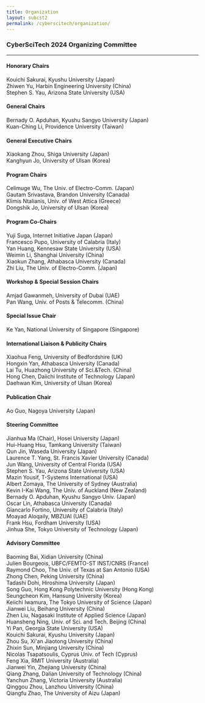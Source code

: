 ```yaml
---
title: Organization
layout: subcst2
permalink: /cyberscitech/organization/
---
```



<h3>CyberSciTech 2024 Organizing Committee</h3>
<hr/>

<h4> Honorary Chairs</h4>
Kouichi Sakurai, Kyushu University (Japan)<br>
Zhiwen Yu, Harbin Engineering University (China)<br>
Stephen S. Yau, Arizona State University (USA)

<h4>General Chairs</h4>
Bernady O. Apduhan, Kyushu Sangyo University (Japan)<br>
Kuan-Ching Li, Providence University (Taiwan)

<h4>General Executive Chairs</h4>
Xiaokang Zhou, Shiga University (Japan)<br>
Kanghyun Jo, University of Ulsan (Korea)

<h4>Program Chairs</h4>
Celimuge Wu, The Univ. of Electro-Comm. (Japan)<br>
Gautam Srivastava, Brandon University (Canada)<br>
Klimis Ntalianis, Univ. of West Attica (Greece)<br>
Dongshik Jo, University of Ulsan (Korea)

<h4>Program Co-Chairs</h4>
Yuji Suga, Internet Initiative Japan (Japan)<br>
Francesco Pupo, University of Calabria (Italy)<br>
Yan Huang, Kennesaw State University (USA)<br>
Weimin Li, Shanghai University (China)<br>
Xiaokun Zhang, Athabasca University (Canada)<br>
Zhi Liu, The Univ. of Electro-Comm. (Japan)

<h4>Workshop & Special Session Chairs</h4>
Amjad Gawanmeh, University of Dubai (UAE)<br>
Pan Wang, Univ. of Posts & Telecomm. (China)

<h4>Special Issue Chair</h4>
Ke Yan, National University of Singapore (Singapore)

<h4>International Liaison & Publicity Chairs</h4>
Xiaohua Feng, University of Bedfordshire (UK)<br>
Hongxin Yan, Athabasca University (Canada)<br>
Lai Tu, Huazhong University of Sci.&Tech. (China)<br>
Hong Chen, Daiichi Institute of Technology (Japan)<br>
Daehwan Kim, University of Ulsan (Korea)

<h4> Publication Chair </h4>
Ao Guo, Nagoya University (Japan)

<h4>Steering Committee</h4>
Jianhua Ma (Chair), Hosei University (Japan)<br>
Hui-Huang Hsu, Tamkang University (Taiwan)<br>
Qun Jin, Waseda University (Japan)<br>
Laurence T. Yang, St. Francis Xavier University (Canada)<br>
Jun Wang, University of Central Florida (USA)<br>
Stephen S. Yau, Arizona State University (USA)<br>
Mazin Yousif, T-Systems International (USA)<br>
Albert Zomaya, The University of Sydney (Australia)<br>
Kevin I-Kai Wang, The Univ. of Auckland (New Zealand)<br>
Bernady O. Apduhan, Kyushu Sangyo Univ. (Japan)<br>
Oscar Lin, Athabasca University (Canada)<br>
Giancarlo Fortino, University of Calabria (Italy)<br>
Moayad Aloqaily, MBZUAI (UAE)<br>
Frank Hsu, Fordham University (USA)<br>
Jinhua She, Tokyo University of Technology (Japan)

<h4> Advisory Committee </h4>
Baoming Bai, Xidian University (China)<br>
Julien Bourgeois, UBFC/FEMTO-ST INST/CNRS (France)<br>
Raymond Choo, The Univ. of Texas at San Antonio (USA)<br>
Zhong Chen, Peking University (China)<br>
Tadashi Dohi, Hiroshima University (Japan)<br>
Song Guo, Hong Kong Polytechnic University (Hong Kong)<br>
Seungcheon Kim, Hansung University (Korea)<br>
Keiichi Iwamura, The Tokyo University of Science (Japan)<br>
Jianwei Liu, Beihang University (China)<br>
Zhen Liu, Nagasaki Institute of Applied Science (Japan)<br>
Huansheng Ning, Univ. of Sci. and Tech. Beijing (China)<br>
Yi Pan, Georgia State University (USA)<br>
Kouichi Sakurai, Kyushu University (Japan)<br>
Zhou Su, Xi'an Jiaotong University (China)<br>
Zhixin Sun, Minjiang University (China)<br>
Nicolas Tsapatsoulis, Cyprus Univ. of Tech (Cyprus)<br>
Feng Xia, RMIT University (Australia)<br>
Jianwei Yin, Zhejiang University (China)<br>
Qiang Zhang, Dalian University of Technology (China)<br>
Yanchun Zhang, Victoria University (Australia)<br>
Qinggou Zhou, Lanzhou University (China)<br>
Qiangfu Zhao, The University of Aizu (Japan)

 
